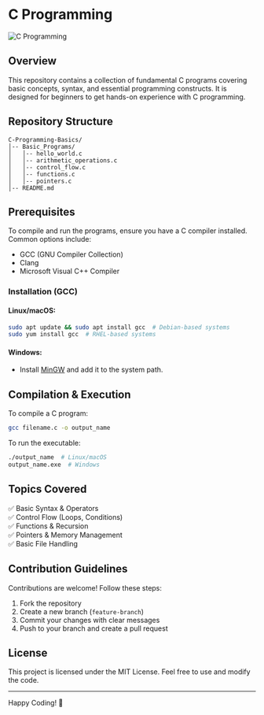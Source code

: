 # C Programming

![C Programming](https://upload.wikimedia.org/wikipedia/commons/1/19/C_Logo.png)

## Overview
This repository contains a collection of fundamental C programs covering basic concepts, syntax, and essential programming constructs. It is designed for beginners to get hands-on experience with C programming.

## Repository Structure
```
C-Programming-Basics/
│-- Basic_Programs/
│   │-- hello_world.c
│   │-- arithmetic_operations.c
│   │-- control_flow.c
│   │-- functions.c
│   │-- pointers.c
│-- README.md
```

## Prerequisites
To compile and run the programs, ensure you have a C compiler installed. Common options include:

- GCC (GNU Compiler Collection)
- Clang
- Microsoft Visual C++ Compiler

### Installation (GCC)
#### Linux/macOS:
```sh
sudo apt update && sudo apt install gcc  # Debian-based systems
sudo yum install gcc  # RHEL-based systems
```

#### Windows:
- Install [MinGW](https://www.mingw-w64.org/) and add it to the system path.

## Compilation & Execution
To compile a C program:
```sh
gcc filename.c -o output_name
```
To run the executable:
```sh
./output_name  # Linux/macOS
output_name.exe  # Windows
```

## Topics Covered
✅ Basic Syntax & Operators  
✅ Control Flow (Loops, Conditions)  
✅ Functions & Recursion  
✅ Pointers & Memory Management  
✅ Basic File Handling  

## Contribution Guidelines
Contributions are welcome! Follow these steps:
1. Fork the repository
2. Create a new branch (`feature-branch`)
3. Commit your changes with clear messages
4. Push to your branch and create a pull request

## License
This project is licensed under the MIT License. Feel free to use and modify the code.

---
Happy Coding! 🚀

